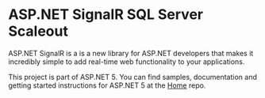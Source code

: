 ASP.NET SignalR SQL Server Scaleout
========

ASP.NET SignalR is a is a new library for ASP.NET developers that makes it incredibly simple to add real-time web functionality to your applications. 

This project is part of ASP.NET 5. You can find samples, documentation and getting started instructions for ASP.NET 5 at the [Home](https://github.com/aspnet/home) repo.
